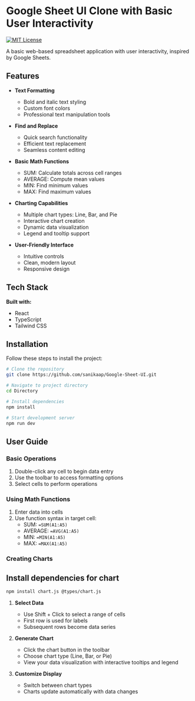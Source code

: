 # Google Sheet UI Clone with Basic User Interactivity

[![MIT License](https://img.shields.io/badge/License-MIT-green.svg)](https://choosealicense.com/licenses/mit/)

A basic web-based spreadsheet application with user interactivity, inspired by Google Sheets.

## Features

- **Text Formatting**
  - Bold and italic text styling
  - Custom font colors
  - Professional text manipulation tools

- **Find and Replace**
  - Quick search functionality
  - Efficient text replacement
  - Seamless content editing

- **Basic Math Functions**
  - SUM: Calculate totals across cell ranges
  - AVERAGE: Compute mean values
  - MIN: Find minimum values
  - MAX: Find maximum values

- **Charting Capabilities**
  - Multiple chart types: Line, Bar, and Pie
  - Interactive chart creation
  - Dynamic data visualization
  - Legend and tooltip support

- **User-Friendly Interface**
  - Intuitive controls
  - Clean, modern layout
  - Responsive design

## Tech Stack

**Built with:**
- React
- TypeScript
- Tailwind CSS

## Installation

Follow these steps to install the project:

```bash
# Clone the repository
git clone https://github.com/sanikaap/Google-Sheet-UI.git

# Navigate to project directory
cd Directory

# Install dependencies
npm install

# Start development server
npm run dev
```

## User Guide

### Basic Operations
1. Double-click any cell to begin data entry
2. Use the toolbar to access formatting options
3. Select cells to perform operations

### Using Math Functions
1. Enter data into cells
2. Use function syntax in target cell:
   - SUM: `=SUM(A1:A5)`
   - AVERAGE: `=AVG(A1:A5)`
   - MIN: `=MIN(A1:A5)`
   - MAX: `=MAX(A1:A5)`

### Creating Charts
## Install dependencies for chart
```bash
npm install chart.js @types/chart.js
```
1. **Select Data**
   - Use Shift + Click to select a range of cells
   - First row is used for labels
   - Subsequent rows become data series

2. **Generate Chart**
   - Click the chart button in the toolbar
   - Choose chart type (Line, Bar, or Pie)
   - View your data visualization with interactive tooltips and legend

3. **Customize Display**
   - Switch between chart types
   - Charts update automatically with data changes